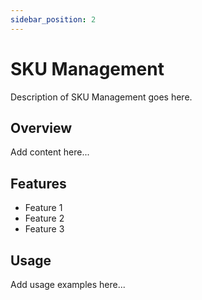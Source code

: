 ```yaml
---
sidebar_position: 2
---
```


# SKU Management

Description of SKU Management goes here.

## Overview

Add content here...

## Features

- Feature 1
- Feature 2
- Feature 3

## Usage

Add usage examples here...
